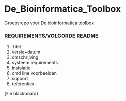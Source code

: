 # De_Bioinformatica_Toolbox
Groepsrepo voor De bioinformatica toolbox

### REQUIREMENTS/VOLGORDE README

1. Titel
2. versie+datum
3. omschrijving
4. systeem requirements
5. instalatie
6. cmd line voorbeelden
7. support
8. referenties

(zie blackboard)
